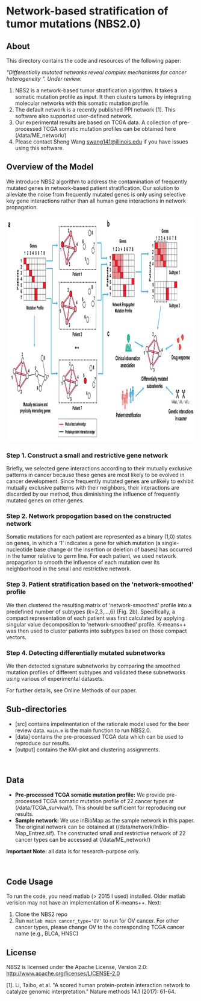 # Network-based stratification of tumor mutations (NBS2.0)

## About
This directory contains the code and resources of the following paper:

<i>"Differentially mutated networks reveal complex mechanisms for cancer heterogeneity
". Under review. </i>

1. NBS2 is a network-based tumor stratification algorithm. It takes a somatic mutation profile as input. It then clusters tumors by integrating molecular networks with this somatic mutation profile.
2. The default network is a recently published PPI network [1]. This software also supported user-defined network.
3. Our experimental results are based on TCGA data. A collection of pre-processed TCGA somatic mutation profiles can be obtained here (/data/ME_network/)
3. Please contact Sheng Wang swang141@illinois.edu if you have issues using this software.

## Overview of the Model
We introduce NBS2 algorithm to address the contamination of frequently mutated genes in network-based patient stratification. Our solution to alleviate the noise from frequently mutated genes is only using selective key gene interactions rather than all human gene interactions in network propagation. 

<p align="center">
<img  src="figure/framework.png" width="800" height="600" > 
</p>


### Step 1. Construct a small and restrictive gene network
Briefly, we selected gene interactions according to their mutually exclusive patterns in cancer because these genes are most likely to be evolved in cancer development. Since frequently mutated genes are unlikely to exhibit mutually exclusive patterns with their neighbors, their interactions are discarded by our method, thus diminishing the influence of frequently mutated genes on other genes. 

### Step 2. Network propogation based on the constructed network
Somatic mutations for each patient are represented as a binary (1,0) states on genes, in which a ‘1’ indicates a gene for which mutation (a single-nucleotide base change or the insertion or deletion of bases) has occurred in the tumor relative to germ line. For each patient, we used network propagation to smooth the influence of each mutation over its neighborhood in the small and restrictive network.

### Step 3. Patient stratification based on the 'network-smoothed' profile
We then clustered the resulting matrix of ‘network-smoothed’ profile into a predefined number of subtypes (k=2,3,...,6) (Fig. 2b). Specifically, a compact representation of each patient was first calculated by applying singular value decomposition to ‘network-smoothed’ profile. K-means++ was then used to cluster patients into subtypes based on those compact vectors. 

### Step 4. Detecting differentially mutated subnetworks
We then detected signature subnetworks by comparing the smoothed mutation profiles of different subtypes and validated these subnetworks using various of experimental datasets. 

For further details, see Online Methods of our paper. 

## Sub-directories
  - [src] contains impelmentation of the rationale model used for the beer review data. ``main.m`` is the main function to run NBS2.0.
  - [data] contains the pre-processed TCGA data which can be used to reproduce our results. 
  - [output] contains the KM-plot and clustering assignments.

<br>

## Data
  - **Pre-processed TCGA somatic mutation profile:** We provide pre-processed TCGA somatic mutation profile of 22 cancer types at (/data/TCGA_survival/). This should be sufficient for reproducing our results.   
   - **Sample network:** We use inBioMap as the sample network in this paper. The original network can be obtained at (/data/network/InBio-Map_Entrez.sif). The constructed small and restrictive network of 22 cancer types can be accessed at (/data/ME_network/)
  
**Important Note:** all data is for research-purpose only.

<br>

## Code Usage

To run the code, you need matlab (> 2015 I used) installed. Older matlab verision may not have an implementation of K-means++. Next:
  1. Clone the NBS2 repo
  2. Run `matlab main cancer_type='OV'` to run for OV cancer. For other cancer types, please change OV to the corresponding TCGA cancer name (e.g., BLCA, HNSC)

## License
NBS2 is licensed under the Apache License, Version 2.0: http://www.apache.org/licenses/LICENSE-2.0


[1]. Li, Taibo, et al. "A scored human protein-protein interaction network to catalyze genomic interpretation." Nature methods 14.1 (2017): 61-64.

